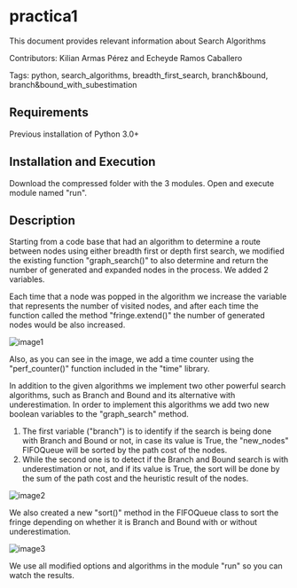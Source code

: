 # practica1
This document provides relevant information about Search Algorithms

<p>Contributors: Kilian Armas Pérez and Echeyde Ramos Caballero</p>
<p>Tags: python, search_algorithms, breadth_first_search, branch&bound,
branch&bound_with_subestimation</p>

## Requirements 
Previous installation of Python 3.0+

## Installation and Execution
Download the compressed folder with the 3 modules.
Open and execute module named "run".

## Description
<p>Starting from a code base that had an algorithm to determine a route
between nodes using either breadth first or depth first search, we modified the
existing function "graph_search()" to also determine and
return the number of generated and expanded nodes in the process. We added 2
variables.</p>
<p>Each time that a node was popped in the algorithm we increase 
the variable that represents the number of visited nodes, and after each time the 
function called the method "fringe.extend()" the number of generated nodes would
be also increased.</p>

![image1](https://github.com/Kilamper/practica1/assets/73082382/d78b59f2-a703-4f1d-aa08-32f6f9225c2b)

<p>Also, as you can see in the image, we add a time counter using the "perf_counter()" 
function included in the "time" library.</p>

<p>In addition to the given algorithms we implement two other powerful search algorithms, 
such as Branch and Bound and its alternative with underestimation. In order to implement 
this algorithms we add two new boolean variables to the "graph_search" method.</p>
<ol>
  <li>The first variable ("branch") is to identify if the search is being done with Branch and 
Bound or not, in case its value is True, the "new_nodes" FIFOQueue will be sorted by the path 
cost of the nodes.</li>

  <li>While the second one is to detect if the Branch and Bound search is with 
underestimation or not, and if its value is True, the sort will be done by the sum of the path 
cost and the heuristic result of the nodes.</li>
</ol>

![image2](https://github.com/Kilamper/practica1/assets/73082382/df5d09c5-f1f8-48ff-b6d4-35f487a9fdc2)

<p>We also created a new "sort()" method in the FIFOQueue class to sort the fringe depending on
whether it is Branch and Bound with or without underestimation.</p>

![image3](https://github.com/Kilamper/practica1/assets/73082382/0e848b2c-69b1-44ba-8231-15ab84a4e3db)

<p>We use all modified options and algorithms in the module "run" so you can watch
the results.</p>
